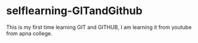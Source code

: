 # selflearning-GITandGithub
This is my first time learning GIT and GITHUB, I am learning it from youtube from apna college.  
